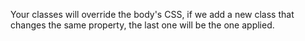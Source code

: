 Your classes will override the body's CSS, if we add a new class that changes the same property, the last one will be the one applied.